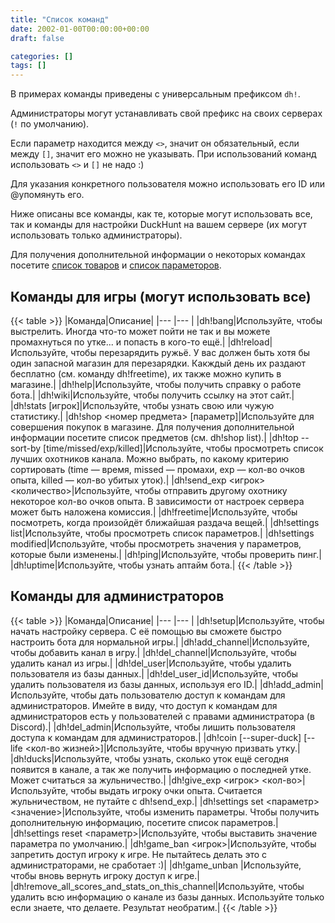 ```yaml
---
title: "Список команд"
date: 2002-01-00T00:00:00+00:00
draft: false

categories: []
tags: []
---
```

В примерах команды приведены с универсальным префиксом `dh!`.

Администраторы могут устанавливать свой префикс на своих серверах (`!` по умолчанию).
 
Если параметр находится между `<>`, значит он обязательный, если между `[]`, значит его можно не указывать.
При использований команд использовать `<>` и `[]` не надо  :)
 
Для указания конкретного пользователя можно использовать его ID или @упомянуть его.
   
   
Ниже описаны все команды, как те, которые могут использовать все, так и команды для настройки DuckHunt на вашем сервере (их могут использовать только администраторы).
 
Для получения дополнительной информации о некоторых командах посетите [список товаров](https://duckhunt.me/shop-items/) и [список параметоров](https://duckhunt.me/bot-settings/).

## Команды для игры (могут использовать все)

{{< table >}}
|Команда|Описание|
|--- |--- |
|dh!bang|Используйте, чтобы выстрелить. Иногда что-то может пойти не так и вы можете промахнуться по утке... и попасть в кого-то ещё.|
|dh!reload|Используйте, чтобы перезарядить ружьё. У вас должен быть хотя бы один запасной магазин для перезарядки. Какждый день их раздают бесплатно (см. команду dh!freetime), их также можно купить в магазине.|
|dh!help|Используйте, чтобы получить справку о работе бота.|
|dh!wiki|Используйте, чтобы получить ссылку на этот сайт.|
|dh!stats [игрок]|Используйте, чтобы узнать свою или чужую статистику.|
|dh!shop <номер предмета> [параметр]|Используйте для совершения покупок в магазине. Для получения дополнительной информации посетите список предметов (см. dh!shop list).|
|dh!top --sort-by [time/missed/exp/killed]|Используйте, чтобы просмотреть список лучших охотников канала. Можно выбрать, по какому критерию сортировать (time — время, missed — промахи, exp — кол-во очков опыта, killed — кол-во убитых уток).|
|dh!send_exp <игрок> <количество>|Используйте, чтобы отправить другому охотнику некоторое кол-во очков опыта. В зависимости от настроек сервера может быть наложена комиссия.|
|dh!freetime|Используйте, чтобы посмотреть, когда произойдёт ближайшая раздача вещей.|
|dh!settings list|Используйте, чтобы просмотреть список параметров.|
|dh!settings modified|Используйте, чтобы просмотреть значения у параметров, которые были изменены.|
|dh!ping|Используйте, чтобы проверить пинг.|
|dh!uptime|Используйте, чтобы узнать аптайм бота.|
{{< /table >}}

## Команды для администраторов

{{< table >}}
|Команда|Описание|
|--- |--- |
|dh!setup|Используйте, чтобы начать настройку сервера. С её помощью вы сможете быстро настроить бота для нормальной игры.|
|dh!add_channel|Используйте, чтобы добавить канал в игру.|
|dh!del_channel|Используйте, чтобы удалить канал из игры.|
|dh!del_user|Используйте, чтобы удалить пользователя из базы данных.|
|dh!del_user_id|Используйте, чтобы удалить пользователя из базы данных, используя его ID.|
|dh!add_admin|Используйте, чтобы дать пользователю доступ к командам для администраторов. Имейте в виду, что доступ к командам для администраторов есть у пользователей с правами администратора (в Discord).|
|dh!del_admin|Используйте, чтобы лишить пользователя доступа к командам для администраторов.|
|dh!coin [--super-duck] [--life <кол-во жизней>]|Используйте, чтобы вручную призвать утку.|
|dh!ducks|Используйте, чтобы узнать, сколько уток ещё сегодня появится в канале, а так же получить информацию о последней утке. Может считаться за жульничество.|
|dh!give_exp <игрок> <кол-во>|Используйте, чтобы выдать игроку очки опыта. Считается жульничеством, не путайте с dh!send_exp.|
|dh!settings set <параметр> <значение>|Используйте, чтобы изменить параметры. Чтобы получить дополнительную информацию, посетите список параметров.|
|dh!settings reset <параметр>|Используйте, чтобы выставить значение параметра по умолчанию.|
|dh!game_ban <игрок>|Используйте, чтобы запретить доступ игроку к игре. Не пытайтесь делать это с администраторами, не сработает :)|
|dh!game_unban <player>|Используйте, чтобы вновь вернуть игроку доступ к игре.|
|dh!remove_all_scores_and_stats_on_this_channel|Используйте, чтобы удалить всю информацию о канале из базы данных. Используйте только если знаете, что делаете. Результат необратим.|
{{< /table >}}



